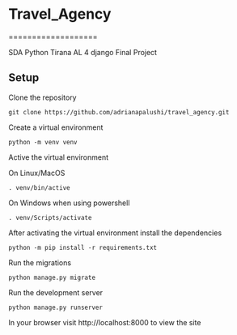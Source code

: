 # Travel_Agency
===================

SDA Python Tirana AL 4 django Final Project

Setup
-----

Clone the repository

```
git clone https://github.com/adrianapalushi/travel_agency.git
```

Create a virtual environment

```
python -m venv venv
```

Active the virtual environment

On Linux/MacOS

```
. venv/bin/active
```

On Windows when using powershell

```
. venv/Scripts/activate
```

After activating the virtual environment install the dependencies

```
python -m pip install -r requirements.txt
```

Run the migrations

```
python manage.py migrate
```


Run the development server

```
python manage.py runserver
```

In your browser visit http://localhost:8000 to view the site

